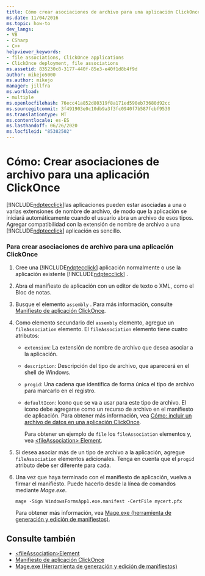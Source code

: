 ```yaml
---
title: Cómo crear asociaciones de archivo para una aplicación ClickOnce | Microsoft Docs
ms.date: 11/04/2016
ms.topic: how-to
dev_langs:
- VB
- CSharp
- C++
helpviewer_keywords:
- file associations, ClickOnce applications
- ClickOnce deployment, file associations
ms.assetid: 835230c8-3177-440f-85e3-e40f1d8b4f9d
author: mikejo5000
ms.author: mikejo
manager: jillfra
ms.workload:
- multiple
ms.openlocfilehash: 76ecc41a852d80319f8a171ed590eb73680d92cc
ms.sourcegitcommit: 3f491903e0c10db9a3f3fc0940f7b587fcbf9530
ms.translationtype: MT
ms.contentlocale: es-ES
ms.lasthandoff: 06/26/2020
ms.locfileid: "85382502"
---
```

# <a name="how-to-create-file-associations-for-a-clickonce-application"></a>Cómo: Crear asociaciones de archivo para una aplicación ClickOnce
[!INCLUDE[ndptecclick](../deployment/includes/ndptecclick_md.md)]las aplicaciones pueden estar asociadas a una o varias extensiones de nombre de archivo, de modo que la aplicación se iniciará automáticamente cuando el usuario abra un archivo de esos tipos. Agregar compatibilidad con la extensión de nombre de archivo a una [!INCLUDE[ndptecclick](../deployment/includes/ndptecclick_md.md)] aplicación es sencillo.

### <a name="to-create-file-associations-for-a-clickonce-application"></a>Para crear asociaciones de archivo para una aplicación ClickOnce

1. Cree una [!INCLUDE[ndptecclick](../deployment/includes/ndptecclick_md.md)] aplicación normalmente o use la aplicación existente [!INCLUDE[ndptecclick](../deployment/includes/ndptecclick_md.md)] .

2. Abra el manifiesto de aplicación con un editor de texto o XML, como el Bloc de notas.

3. Busque el elemento `assembly` . Para más información, consulte [Manifiesto de aplicación ClickOnce](../deployment/clickonce-application-manifest.md).

4. Como elemento secundario del `assembly` elemento, agregue un `fileAssociation` elemento. El `fileAssociation` elemento tiene cuatro atributos:

   - `extension`: La extensión de nombre de archivo que desea asociar a la aplicación.

   - `description`: Descripción del tipo de archivo, que aparecerá en el shell de Windows.

   - `progid`: Una cadena que identifica de forma única el tipo de archivo para marcarlo en el registro.

   - `defaultIcon`: Icono que se va a usar para este tipo de archivo. El icono debe agregarse como un recurso de archivo en el manifiesto de aplicación. Para obtener más información, vea [Cómo: incluir un archivo de datos en una aplicación ClickOnce](../deployment/how-to-include-a-data-file-in-a-clickonce-application.md).

     Para obtener un ejemplo de `file` los `fileAssociation` elementos y, vea [ \<fileAssociation> Element](../deployment/fileassociation-element-clickonce-application.md).

5. Si desea asociar más de un tipo de archivo a la aplicación, agregue `fileAssociation` elementos adicionales. Tenga en cuenta que el `progid` atributo debe ser diferente para cada.

6. Una vez que haya terminado con el manifiesto de aplicación, vuelva a firmar el manifiesto. Puede hacerlo desde la línea de comandos mediante *Mage.exe*.

    `mage -Sign WindowsFormsApp1.exe.manifest -CertFile mycert.pfx`

    Para obtener más información, vea [Mage.exe (herramienta de generación y edición de manifiestos)](/dotnet/framework/tools/mage-exe-manifest-generation-and-editing-tool).

## <a name="see-also"></a>Consulte también
- [\<fileAssociation>Element](../deployment/fileassociation-element-clickonce-application.md)
- [Manifiesto de aplicación ClickOnce](../deployment/clickonce-application-manifest.md)
- [Mage.exe (Herramienta de generación y edición de manifiestos)](/dotnet/framework/tools/mage-exe-manifest-generation-and-editing-tool)